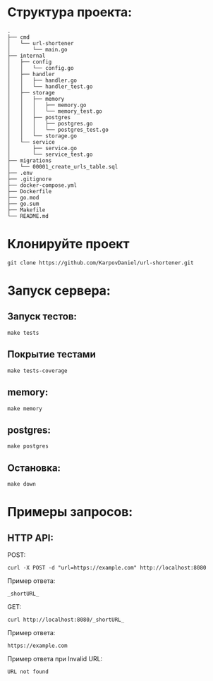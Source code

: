 # Структура проекта:

```
.
├── cmd
│   └── url-shortener
│       └── main.go
├── internal
│   ├── config
│   │   └── config.go
│   ├── handler
│   │   ├── handler.go
│   │   └── handler_test.go
│   ├── storage
│   │   ├── memory
│   │   │   ├── memory.go
│   │   │   └── memory_test.go
│   │   ├── postgres
│   │   │   ├── postgres.go
│   │   │   └── postgres_test.go
│   │   └── storage.go
│   └── service
│       ├── service.go
│       └── service_test.go
├── migrations
│   └── 00001_create_urls_table.sql
├── .env
├── .gitignore
├── docker-compose.yml
├── Dockerfile
├── go.mod
├── go.sum
├── Makefile
└── README.md
```

# Клонируйте проект

```
git clone https://github.com/KarpovDaniel/url-shortener.git
```

# Запуск сервера:

## Запуск тестов:
```
make tests
```

## Покрытие тестами
```
make tests-coverage
```

## memory: 
```
make memory
```

## postgres: 
```
make postgres
```

## Остановка: 
```
make down
```

# Примеры запросов:

## HTTP API:

POST:

```
curl -X POST -d "url=https://example.com" http://localhost:8080
```

Пример ответа:

```
_shortURL_
```

GET:

```
curl http://localhost:8080/_shortURL_
```

Пример ответа:

```
https://example.com
```

Пример ответа при Invalid URL:

```
URL not found
```
